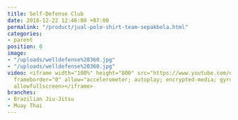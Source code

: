 ```yaml
---
title: Self-Defense Club
date: 2018-12-22 12:46:00 +07:00
permalink: "/product/jual-polo-shirt-team-sepakbola.html"
categories:
- parent
position: 0
image:
- "/uploads/welldefense%20360.jpg"
- "/uploads/welldefense%20360.jpg"
video: <iframe width="100%" height="800" src="https://www.youtube.com/embed/MqvdZ7Fo_8Y"
  frameborder="0" allow="accelerometer; autoplay; encrypted-media; gyroscope; picture-in-picture"
  allowfullscreen></iframe>
branches:
- Brazilian Jiu-Jitsu
- Muay Thai
---
```


